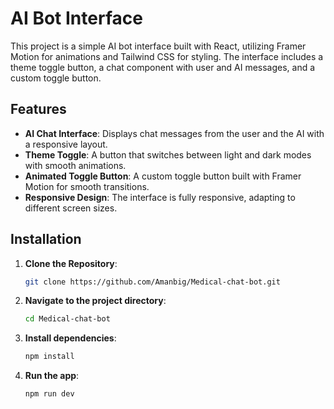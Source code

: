 # AI Bot Interface

This project is a simple AI bot interface built with React, utilizing Framer Motion for animations and Tailwind CSS for styling. The interface includes a theme toggle button, a chat component with user and AI messages, and a custom toggle button.

## Features

- **AI Chat Interface**: Displays chat messages from the user and the AI with a responsive layout.
- **Theme Toggle**: A button that switches between light and dark modes with smooth animations.
- **Animated Toggle Button**: A custom toggle button built with Framer Motion for smooth transitions.
- **Responsive Design**: The interface is fully responsive, adapting to different screen sizes.

## Installation

1. **Clone the Repository**:

   ```bash
   git clone https://github.com/Amanbig/Medical-chat-bot.git
   ``` 

2. **Navigate to the project directory**:
    ```bash
    cd Medical-chat-bot
    ```

3. **Install dependencies**:
    ```bash
    npm install
    ```

4. **Run the app**:
    ```bash
    npm run dev
    ```